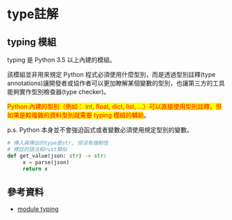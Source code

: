 # type註解

## typing 模組&#x20;

typing 是 Python 3.5 以上內建的模組。

該模組並非用來規定 Python 程式必須使用什麼型別，而是透過型別註釋(type annotations)讓開發者或協作者可以更加瞭解某個變數的型別，也讓第三方的工具能夠實作型別檢查器(type checker)。

<mark style="color:red;">Python 內建的型別（例如： int, float, dict, list, …）可以直接使用型別註釋，但如果是較複雜的資料型別就需要 typing 模組的輔助</mark>。

p.s. Python 本身並不會強迫函式或者變數必須使用規定型別的變數。

```python
# 傳入與傳出的type是str, 但沒有強制性
# 標註的語法和rust類似
def get_value(json: str) -> str:
     x = parse(json)
     return x
```

## 參考資料

* [module typing](https://docs.python.org/zh-tw/3/library/typing.html#module-typing)
